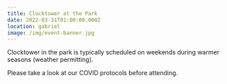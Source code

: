```yaml
---
title: Clocktower at the Park
date: 2022-03-31T01:00:00.000Z
location: gabriel
image: /img/event-banner.jpg
---
```

<Event :event="frontmatter">

Clocktower in the park is typically scheduled on weekends during warmer seasons (weather permitting).

Please take a look at our COVID protocols before attending.

</Event>
